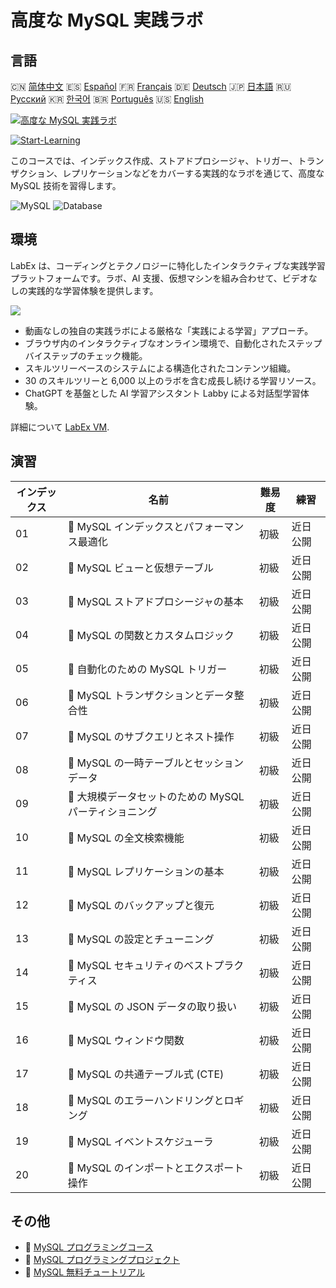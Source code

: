 # 高度な MySQL 実践ラボ

## 言語

🇨🇳 [简体中文](README_zh.md) 🇪🇸 [Español](README_es.md) 🇫🇷 [Français](README_fr.md) 🇩🇪 [Deutsch](README_de.md) 🇯🇵 [日本語](README_ja.md) 🇷🇺 [Русский](README_ru.md) 🇰🇷 [한국어](README_ko.md) 🇧🇷 [Português](README_pt.md) 🇺🇸 [English](README.md) 

[![高度な MySQL 実践ラボ](https://cover-creator.labex.io/advanced-mysql-practical-labs.png?lang=ja)](https://labex.io/ja/courses/advanced-mysql-practical-labs)

[![Start-Learning](https://img.shields.io/badge/Start-Learning-whitesmoke?style=for-the-badge)](https://labex.io/ja/courses/advanced-mysql-practical-labs)

このコースでは、インデックス作成、ストアドプロシージャ、トリガー、トランザクション、レプリケーションなどをカバーする実践的なラボを通じて、高度な MySQL 技術を習得します。

![MySQL](https://img.shields.io/badge/MySQL-whitesmoke?style=for-the-badge&logo=mysql)
![Database](https://img.shields.io/badge/Database-whitesmoke?style=for-the-badge&logo=database)


## 環境

LabEx は、コーディングとテクノロジーに特化したインタラクティブな実践学習プラットフォームです。ラボ、AI 支援、仮想マシンを組み合わせて、ビデオなしの実践的な学習体験を提供します。

![](https://tutorial-screenshot.getvm.io/images/vm-1725247253.png)

- 動画なしの独自の実践ラボによる厳格な「実践による学習」アプローチ。
- ブラウザ内のインタラクティブなオンライン環境で、自動化されたステップバイステップのチェック機能。
- スキルツリーベースのシステムによる構造化されたコンテンツ組織。
- 30 のスキルツリーと 6,000 以上のラボを含む成長し続ける学習リソース。
- ChatGPT を基盤とした AI 学習アシスタント Labby による対話型学習体験。

詳細について [LabEx VM](https://support.labex.io/using-labex/virtual-machine).

## 演習

|   インデックス | 名前                                                   | 難易度   | 練習     |
|----------------|--------------------------------------------------------|----------|----------|
|             01 | 📖 MySQL インデックスとパフォーマンス最適化            | 初級     | 近日公開 |
|             02 | 📖 MySQL ビューと仮想テーブル                          | 初級     | 近日公開 |
|             03 | 📖 MySQL ストアドプロシージャの基本                    | 初級     | 近日公開 |
|             04 | 📖 MySQL の関数とカスタムロジック                      | 初級     | 近日公開 |
|             05 | 📖 自動化のための MySQL トリガー                       | 初級     | 近日公開 |
|             06 | 📖 MySQL トランザクションとデータ整合性                | 初級     | 近日公開 |
|             07 | 📖 MySQL のサブクエリとネスト操作                      | 初級     | 近日公開 |
|             08 | 📖 MySQL の一時テーブルとセッションデータ              | 初級     | 近日公開 |
|             09 | 📖 大規模データセットのための MySQL パーティショニング | 初級     | 近日公開 |
|             10 | 📖 MySQL の全文検索機能                                | 初級     | 近日公開 |
|             11 | 📖 MySQL レプリケーションの基本                        | 初級     | 近日公開 |
|             12 | 📖 MySQL のバックアップと復元                          | 初級     | 近日公開 |
|             13 | 📖 MySQL の設定とチューニング                          | 初級     | 近日公開 |
|             14 | 📖 MySQL セキュリティのベストプラクティス              | 初級     | 近日公開 |
|             15 | 📖 MySQL の JSON データの取り扱い                      | 初級     | 近日公開 |
|             16 | 📖 MySQL ウィンドウ関数                                | 初級     | 近日公開 |
|             17 | 📖 MySQL の共通テーブル式 (CTE)                        | 初級     | 近日公開 |
|             18 | 📖 MySQL のエラーハンドリングとロギング                | 初級     | 近日公開 |
|             19 | 📖 MySQL イベントスケジューラ                          | 初級     | 近日公開 |
|             20 | 📖 MySQL のインポートとエクスポート操作                | 初級     | 近日公開 |

## その他

- 🔗 [MySQL プログラミングコース](https://github.com/labex-labs/awesome-programming-courses)
- 🔗 [MySQL プログラミングプロジェクト](https://github.com/labex-labs/awesome-programming-projects)
- 🔗 [MySQL 無料チュートリアル](https://github.com/labex-labs/mysql-free-tutorials)

